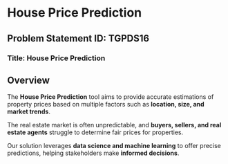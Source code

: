 # House Price Prediction

## Problem Statement ID: TGPDS16

### Title: House Price Prediction

## Overview

The **House Price Prediction** tool aims to provide accurate estimations of property prices based on multiple factors such as **location, size, and market trends**.  

The real estate market is often unpredictable, and **buyers, sellers, and real estate agents** struggle to determine fair prices for properties.  

Our solution leverages **data science and machine learning** to offer precise predictions, helping stakeholders make **informed decisions**.
